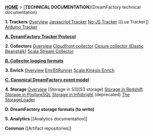 [**HOME**](Home) > [**TECHNICAL DOCUMENTATION**](DreamFactory technical documentation)

**1. Trackers**
[Overview](trackers)
[Javascript Tracker](javascript-tracker)
[No-JS Tracker](no-js-tracker)
[[Lua Tracker]]
[Arduino Tracker](Arduino-Tracker)

**[A. DreamFactory Tracker Protocol](dreamfactory-tracker-protocol)**

**2. Collectors**
[Overview](collectors)
[Cloudfront collector](cloudfront-collector)
[Clojure collector (Elastic Beanstalk)](Clojure-collector)
[Scala Stream Collector](Scala-stream-collector)

**[B. Collector logging formats](Collector-logging-formats)**

**3. Enrich**
[Overview](Enrichment)
[EmrEtlRunner](EmrEtlRunner)
[Scala Kinesis Enrich](Scala-Kinesis-Enrich)

**[C. Canonical DreamFactory event model](canonical-event-model)**

**4. Storage**
[Overview](Storage-documentation)
[Storage in S3](S3 storage)
[Storage in Redshift](amazon-redshift-storage)
[Storage in PostgreSQL](postgresql-storage)
[Storage in Infobright](infobright-storage) (deprecated)
[The StorageLoader](The-Storage-Loader)

**D. DreamFactory storage formats (to write)**

**5. Analytics**
[[Analytics documentation]]

**Common**
[[Artifact repositories]]
